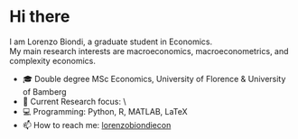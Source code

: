 # Hi there

I am Lorenzo Biondi, a graduate student in Economics.  
My main research interests are macroeconomics, macroeconometrics, and complexity economics.

- 🎓 Double degree MSc Economics, University of Florence & University of Bamberg  
- 🔬 Current Research focus: \\
- 💻 Programming: Python, R, MATLAB, LaTeX  
- 📫 How to reach me: [lorenzobiondiecon](https://github.com/lorenzobiondiecon)
